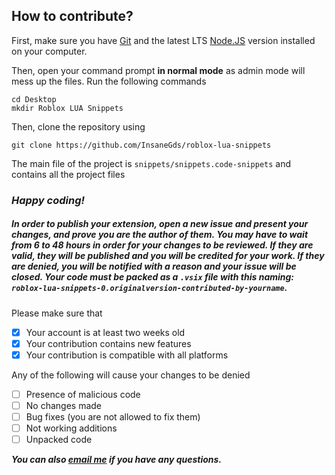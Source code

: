 ## How to contribute?
First, make sure you have [Git](https://git-scm.com/download/) and the latest LTS [Node.JS](https://nodejs.org/en/download/package-manager) version installed on your computer.

Then, open your command prompt **in normal mode** as admin mode will mess up the files.
Run the following commands

    cd Desktop
    mkdir Roblox LUA Snippets
Then, clone the repository using

    git clone https://github.com/InsaneGds/roblox-lua-snippets

The main file of the project is `snippets/snippets.code-snippets` and contains all the project files 

### *Happy coding!*

##### In order to publish your extension, open a new issue and present your changes, and **prove you are the author of them**. You may have to wait from **6 to 48 hours** in order for your changes to be reviewed. If they are valid, they will be published and you will be credited for your work. If they are denied, you will be notified with a reason and your issue will be closed. Your code must be packed as a `.vsix` file with this naming: `roblox-lua-snippets-0.originalversion-contributed-by-yourname`.
Please make sure that
 - [x] Your account is at least two weeks old
 - [x] Your contribution contains new features
 - [x] Your contribution is compatible with all platforms

Any of the following will cause your changes to be denied

 - [ ] Presence of malicious code
 - [ ] No changes made
 - [ ] Bug fixes (you are not allowed to fix them)
 - [ ] Not working additions
 - [ ] Unpacked code

***You can also [email me](gdsrblx.yt@gmail.com) if you have any questions.***